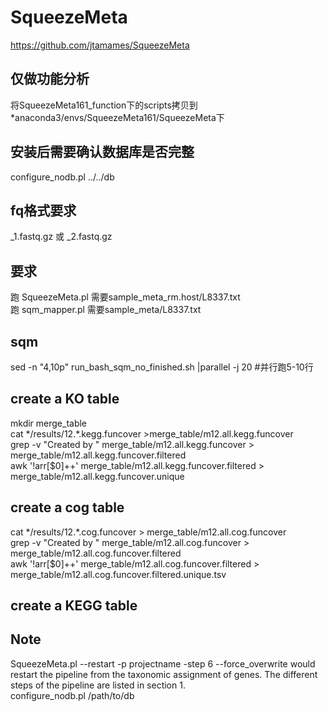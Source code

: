 # SqueezeMeta
https://github.com/jtamames/SqueezeMeta
## 仅做功能分析
将SqueezeMeta161_function下的scripts拷贝到*anaconda3/envs/SqueezeMeta161/SqueezeMeta下
## 安装后需要确认数据库是否完整
configure_nodb.pl ../../db

## fq格式要求
_1.fastq.gz 或 _2.fastq.gz
## 要求
跑 SqueezeMeta.pl 需要sample_meta_rm.host/L8337.txt  
跑  sqm_mapper.pl 需要sample_meta/L8337.txt  


## sqm
sed -n "4,10p" run_bash_sqm_no_finished.sh |parallel -j 20 #并行跑5-10行

## create a KO table
mkdir merge_table  
cat \*/results/12.*.kegg.funcover >merge_table/m12.all.kegg.funcover  
grep -v "Created by " merge_table/m12.all.kegg.funcover > merge_table/m12.all.kegg.funcover.filtered   
awk '!arr[$0]++' merge_table/m12.all.kegg.funcover.filtered  > merge_table/m12.all.kegg.funcover.unique  


## create a cog table
cat \*/results/12.*.cog.funcover > merge_table/m12.all.cog.funcover  
grep -v "Created by " merge_table/m12.all.cog.funcover  > merge_table/m12.all.cog.funcover.filtered  
awk '!arr[$0]++' merge_table/m12.all.cog.funcover.filtered    > merge_table/m12.all.cog.funcover.filtered.unique.tsv  


## create a KEGG table



## Note
SqueezeMeta.pl --restart -p projectname -step 6 --force_overwrite would restart the pipeline from the taxonomic assignment of genes. The different steps of the pipeline are listed in section 1.  
 configure_nodb.pl /path/to/db
